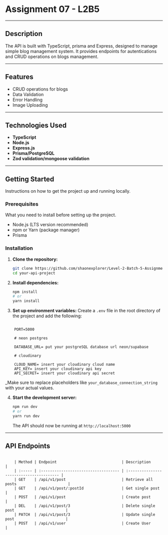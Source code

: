 # Assignment 07 - L2B5

---

## Description

The API is built with TypeScript, prisma and Express, designed to manage simple blog management system. It provides endpoints for autentications and CRUD operations on blogs management.

---

## Features

- CRUD operations for blogs
- Data Validation
- Error Handling
- Image Uploading

---

## Technologies Used

- **TypeScript**
- **Node.js**
- **Express.js**
- **Prisma/PostgreSQL**
- **Zod validation/mongoose validation**

---

## Getting Started

Instructions on how to get the project up and running locally.

### Prerequisites

What you need to install before setting up the project.

- Node.js (LTS version recommended)
- npm or Yarn (package manager)
- Prisma

### Installation

1.  **Clone the repository:**

    ```bash
    git clone https://github.com/shaonexplorer/Level-2-Batch-5-Assignment-07-Back-End.git
    cd your-api-project
    ```

2.  **Install dependencies:**

    ```bash
    npm install
    # or
    yarn install
    ```

3.  **Set up environment variables:**
    Create a `.env` file in the root directory of the project and add the following:

```

    PORT=5000

    # neon postgres

    DATABASE_URL= put your postgreSQL database url neon/supabase

    # cloudinary

    CLOUD_NAME= insert your cloudinary cloud name
    API_KEY= insert your cloudinary api key
    API_SECRET= insert your cloudinary api secret

```

\_Make sure to replace placeholders like `your_database_connection_string` with your actual values.

4.  **Start the development server:**
    ```bash
    npm run dev
    # or
    yarn run dev
    ```
    The API should now be running at `http://localhost:5000`

---

## API Endpoints

```

    | Method | Endpoint                             | Description                              |
    | :----- | :----------------------------------- | :--------------------------------------- |
    | GET    | /api/v1/post                         | Retrieve all posts                       |
    | GET    | /api/v1/post/:postId                 | Get single post                          |
    | POST   | /api/v1/post                         | Create post                              |
    | DEL    | /api/v1/post/3                       | Delete single post                       |
    | PATCH  | /api/v1/post/3                       | Update single post                       |
    | POST   | /api/v1/user                         | Create User                              |


```
